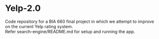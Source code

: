 # Yelp-2.0
Code repository for a BIA 660 final project in which we attempt to improve on the current Yelp rating system.<br/>
Refer search-engine/README.md for setup and running the app.
